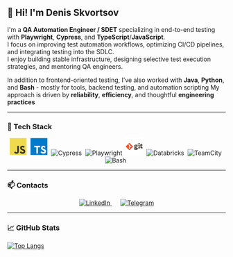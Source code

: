## 👋 Hi! I'm Denis Skvortsov

I'm a **QA Automation Engineer / SDET** specializing in end-to-end testing with **Playwright**, **Cypress**, and **TypeScript**/**JavaScript**.  
I focus on improving test automation workflows, optimizing CI/CD pipelines, and integrating testing into the SDLC.  
I enjoy building stable infrastructure, designing selective test execution strategies, and mentoring QA engineers.

In addition to frontend-oriented testing, I’ve also worked with **Java**, **Python**, and **Bash** - mostly for tools, backend testing, and automation scripting
My approach is driven by **reliability**, **efficiency**, and thoughtful **engineering practices**

---

### 🧰 Tech Stack

<div align="center">
  <img src="https://github.com/devicons/devicon/blob/master/icons/javascript/javascript-original.svg" title="JavaScript" alt="JavaScript" width="40" height="40"/>&nbsp;
  <img src="https://github.com/devicons/devicon/blob/master/icons/typescript/typescript-original.svg" title="TypeScript" alt="TypeScript" width="40" height="40"/>&nbsp;
  <img src="https://avatars.githubusercontent.com/u/8908513?s=200&v=4" title="Cypress" alt="Cypress" width="40" height="40"/>&nbsp;
  <img src="https://playwright.dev/img/playwright-logo.svg" title="Playwright" alt="Playwright" width="40" height="40"/>&nbsp;
  <img src="https://github.com/devicons/devicon/blob/master/icons/git/git-original-wordmark.svg" title="Git" **alt="Git" width="40" height="40"/>&nbsp;
  <img src="https://www.vectorlogo.zone/logos/databricks/databricks-icon.svg" title="Databricks" alt="Databricks" width="40" height="40"/>&nbsp;
  <img src="https://worldvectorlogo.com/logos/teamcity-icon.svg" title="TeamCity" alt="TeamCity" width="40" height="40"/>&nbsp;
  <img src="https://commons.wikimedia.org/wiki/Special:FilePath/Bash_Logo_Colored.svg" title="Bash" alt="Bash" width="40" height="40"/>&nbsp;
  
</div>


---

### 📫 Contacts

<p align="center">
  <a href="https://linkedin.com/in/denissskvortsov" target="_blank">
    <img src="https://cdn-icons-png.flaticon.com/512/174/174857.png" alt="LinkedIn" width="50" height="50">
  </a>
  &nbsp;&nbsp;&nbsp;&nbsp;
  <a href="https://t.me/skvone" target="_blank">
    <img src="https://cdn-icons-png.flaticon.com/512/2111/2111646.png" alt="Telegram" width="50" height="50">
  </a>
</p>

---

### 📈 GitHub Stats
[![Top Langs](https://github-readme-stats.vercel.app/api/top-langs/?username=skvortsov-den&layout=compact&theme=vision-friendly-dark)](https://github.com/anuraghazra/github-readme-stats)
